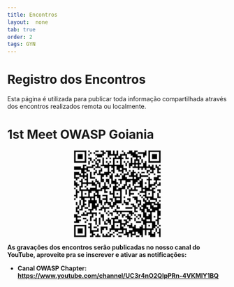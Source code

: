 ```yaml
---
title: Encontros
layout:  none
tab: true
order: 2
tags: GYN
---
```


# Registro dos Encontros

Esta página é utilizada para publicar toda informação compartilhada através dos encontros realizados remota ou localmente. 
<p>
<b><h1>1st Meet OWASP Goiania </h1>

<img src="https://raw.githubusercontent.com/OWASP/www-chapter-goiania/main/assets/images/qrcode.png" alt="1s Meet OWASP Goiania" style="display: block; margin: auto;">

As gravações dos encontros serão publicadas no nosso canal do YouTube, aproveite pra se inscrever e ativar as notificações:
* Canal OWASP Chapter: <https://www.youtube.com/channel/UC3r4nO2QIpPRn-4VKMlY1BQ>
</p>
